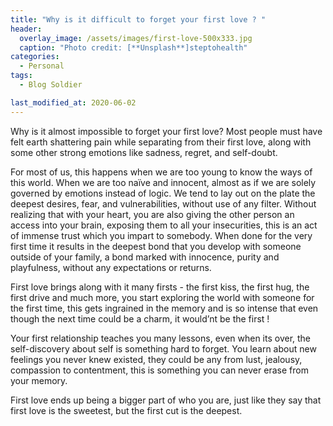 ```yaml
---
title: "Why is it difficult to forget your first love ? "
header:
  overlay_image: /assets/images/first-love-500x333.jpg
  caption: "Photo credit: [**Unsplash**]steptohealth"
categories:
  - Personal
tags:
  - Blog Soldier

last_modified_at: 2020-06-02
---
```


Why is it almost impossible to forget your first love? Most people must have felt earth shattering pain while separating from their first love, along with some other strong emotions like sadness, regret, and self-doubt.

For most of us, this happens when we are too young to know the ways of this world. When we are too naïve and innocent, almost as if we are solely governed by emotions instead of logic. We tend to lay out on the plate the deepest desires, fear, and vulnerabilities, without use of any filter. Without realizing that with your heart, you are also giving the other person an access into your brain, exposing them to all your insecurities, this is an act of immense trust which you impart to somebody. When done for the very first time it results in the deepest bond that you develop with someone outside of your family, a bond  marked with innocence, purity and playfulness, without any expectations or returns. 

First love brings along with it many firsts - the first kiss, the first hug, the first drive and much more, you start exploring the world with someone for the first time, this gets ingrained in the memory and is so intense that even though the next time could be a charm, it would’nt be the first !

Your first relationship teaches you many lessons, even when its over, the self-discovery about self is something hard to forget. You learn about new feelings you never knew existed, they could be any from lust, jealousy, compassion to contentment, this is something you can never erase from your memory. 

First love ends up being a bigger part of who you are, just like they say that first love is the sweetest, but the first cut is the deepest.   


```
